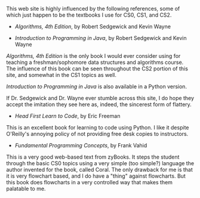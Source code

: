 This web site is highly influenced by the following references, some of which just happen to be the textbooks
I use for CS0, CS1, and CS2.

* *Algorithms, 4th Edition*, by Robert Sedgewick and Kevin Wayne

* *Introduction to Programming in Java*, by Robert Sedgewick and Kevin Wayne

*Algorithms, 4th Edition* is the only book I would ever consider using for teaching a freshman/sophomore
data structures and algorithms course.  The influence of this book can be seen throughout the CS2 portion of this site,
and somewhat in the CS1 topics as well.

*Introduction to Programming in Java* is also available in a Python version.

If Dr. Sedgewick and Dr. Wayne ever stumble across this site, I do hope they accept the imitation they see here as,
indeed, the sincerest form of flattery.


* *Head First Learn to Code*, by Eric Freeman

This is an excellent book for learning to code using Python.  I like it despite O'Reilly's annoying policy of not providing
free desk copies to instructors.

* *Fundamental Programming Concepts*, by Frank Vahid

This is a very good web-based text from zyBooks.  It steps the student through the basic CS0 topics using a very simple
(too simple?) language the author invented for the book, called Coral.  The only drawback for me is that it is very
flowchart based, and I do have a "thing" against flowcharts.  But this book does flowcharts in a very controlled way
that makes them palatable to me.
